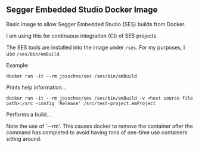 ## Segger Embedded Studio Docker Image

Basic image to allow Segger Embedded Studio (SES) builds from Docker.

I am using this for continuous integration (CI) of SES projects.

The SES tools are installed into the image under `/ses`. For my purposes, I use `/ses/bin/emBuild`.

Example:

```docker run -it --rm josschne/ses /ses/bin/emBuild```

Prints help information...


```docker run -it --rm josschne/ses /ses/bin/emBuild -v <host source file path>:/src -config 'Release' /src/test-project.emProject```

Performs a build...

Note the use of '--rm'. This causes docker to remove the container after the command has completed to avoid having tons of one-time use containers
sitting around.
